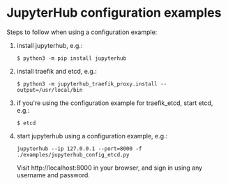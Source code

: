 # JupyterHub configuration examples

Steps to follow when using a configuration example:

1. install jupyterhub, e.g.:

   ```
   $ python3 -m pip install jupyterhub
   ```

2. install traefik and etcd, e.g.:

   ```
   $ python3 -m jupyterhub_traefik_proxy.install --output=/usr/local/bin
   ```

3. if you're using the configuration example for traefik_etcd, start etcd, e.g.:

   ```
   $ etcd
   ```

4. start jupyterhub using a configuration example, e.g.:
   ```
   jupyterhub --ip 127.0.0.1 --port=8000 -f ./examples/jupyterhub_config_etcd.py
   ```
   Visit http://localhost:8000 in your browser, and sign in using any username and password.
